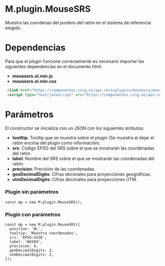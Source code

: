 # M.plugin.MouseSRS

Muestra las coordenas del puntero del ratón en el sistema de referencia elegido.

# Dependencias

Para que el plugin funcione correctamente es necesario importar las siguientes dependencias en el documento html:

- **mousesrs.ol.min.js**
- **mousesrs.ol.min.css**


```html
 <link href="https://componentes.cnig.es/api-core/plugins/mousesrs/mousesrs.ol.min.css" rel="stylesheet" />
 <script type="text/javascript" src="https://componentes.cnig.es/api-core/plugins/mousesrs/mousesrs.ol.min.js"></script>
```


# Parámetros

El constructor se inicializa con un JSON con los siguientes atributos:

- **tootltip**: Tooltip que se muestra sobre el plugin (Se muestra al dejar el ratón encima del plugin como información).
- **srs**: Código EPSG del SRS sobre el que se mostrarán las coordenadas del ratón.
- **label**: Nombre del SRS sobre el que se mostrarán las coordenadas del ratón.
- **precision**: Precisión de las coordenadas.
- **geoDecimalDigits**: Cifras decimales para proyecciones geográficas.
- **utmDecimalDigits**: Cifras decimales para proyecciones UTM.

### Plugin sin parámetros

```
const mp = new M.plugin.MouseSRS();
```
### Plugin con parámetros

```
const mp = new M.plugin.MouseSRS({
  position: 'BL',
  tooltip: 'Muestra coordenadas',
  srs: 'EPSG:4326',
  label: 'WGS84',
  precision: 4,
  geoDecimalDigits: 3,
  utmDecimalDigits: 2,
});
```

